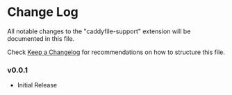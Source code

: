 # Change Log

All notable changes to the "caddyfile-support" extension will be documented in this file.

Check [Keep a Changelog](http://keepachangelog.com/) for recommendations on how to structure this file.

### v0.0.1
- Initial Release
